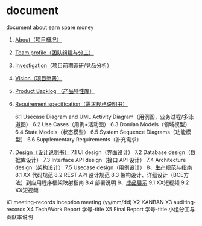 # document
document about earn spare money

1. [About（项目概况）](./about.md)

2. [Team profile（团队组建与分工）](./teamProfile.md)

3. [Investigation（项目前期调研/竞品分析）](./investigation.md)

4. [Vision（项目愿景）](./vision.md)

5. [Product Backlog （产品特性库）](./backlog.md)

6. [Requirement specification（需求规格说明书）](./requirement.md)

   6.1 Usecase Diagram and UML Activity Diagram（用例图，业务过程/多泳道图）
   6.2 Use Cases（用例+活动图）
   6.3 Domian Models（领域模型）
   6.4 State Models（状态模型）
   6.5 System Sequence Diagrams（功能模型）
   6.6 Supplementary Requirements（补充需求）

7. [Design（设计说明书）](./design.md)
    7.1 UI design（界面设计）
    7.2 Database design（数据库设计）
    7.3 Interface API design（接口 API 设计）
    7.4 Architecture design（架构设计）
    7.5 Usecase design（用例设计）
8、[生产规范与指南](./instruction.md)
    8.1 XX 代码规范
    8.2 REST API 设计规范
    8.3 架构设计、详细设计（BCE方法）到应用程序框架映射指南
    8.4 部署说明
9、[成品展示](./show.md)
    9.1 XX短视频
    9.2 XX短视频

X1 meeting-records
inception meeting (yy/mm/dd)
X2 KANBAN
X3 auditing-records
X4 Tech/Work Report
学号-title
X5 Final Report
学号-title
小组分工与贡献率说明

